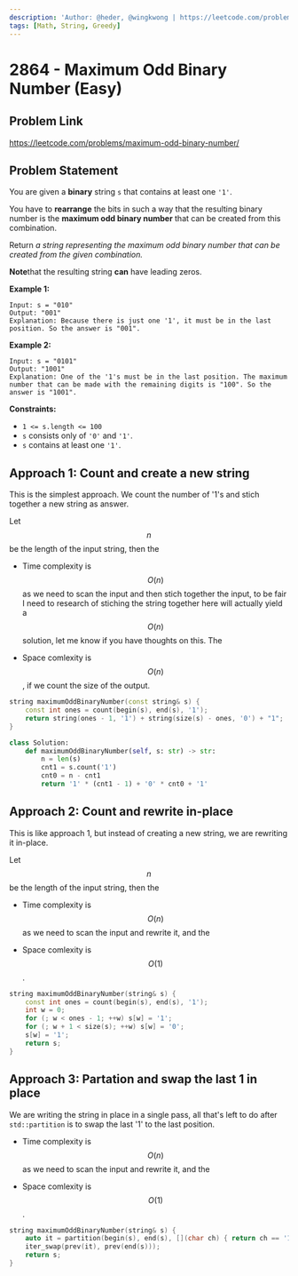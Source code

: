 ```yaml
---
description: 'Author: @heder, @wingkwong | https://leetcode.com/problems/maximum-odd-binary-number/'
tags: [Math, String, Greedy]
---
```


# 2864 - Maximum Odd Binary Number (Easy) 

## Problem Link

https://leetcode.com/problems/maximum-odd-binary-number/

## Problem Statement

You are given a **binary** string `s` that contains at least one `'1'`.

You have to **rearrange** the bits in such a way that the resulting binary number is the **maximum odd binary number** that can be created from this combination.

Return *a string representing the maximum odd binary number that can be created from the given combination.*

**Note**that the resulting string **can** have leading zeros.

**Example 1:**

```
Input: s = "010"
Output: "001"
Explanation: Because there is just one '1', it must be in the last position. So the answer is "001".
```

**Example 2:**

```
Input: s = "0101"
Output: "1001"
Explanation: One of the '1's must be in the last position. The maximum number that can be made with the remaining digits is "100". So the answer is "1001".
```

**Constraints:**

- `1 <= s.length <= 100`
- `s` consists only of `'0'` and `'1'`.
- `s` contains at least one `'1'`.

## Approach 1: Count and create a new string

This is the simplest approach. We count the number of '1's and stich together a new string as answer.

Let $$n$$ be the length of the input string, then the

- Time complexity is $$O(n)$$ as we need to scan the input and then stich together the input, to be fair I need to research of stiching the string together here will actually yield a $$O(n)$$ solution, let me know if you have thoughts on this. The

- Space comlexity is $$O(n)$$, if we count the size of the output.

<Tabs>
<TabItem value="cpp" label="C++">
<SolutionAuthor name="@header"/>

```cpp
string maximumOddBinaryNumber(const string& s) {
    const int ones = count(begin(s), end(s), '1');
    return string(ones - 1, '1') + string(size(s) - ones, '0') + "1";
}
```

</TabItem>

<TabItem value="py" label="Python">
<SolutionAuthor name="@wingkwong"/>

```py
class Solution:
    def maximumOddBinaryNumber(self, s: str) -> str:
        n = len(s)
        cnt1 = s.count('1')
        cnt0 = n - cnt1
        return '1' * (cnt1 - 1) + '0' * cnt0 + '1'
```

</TabItem>
</Tabs>

## Approach 2: Count and rewrite in-place

This is like approach 1, but instead of creating a new string, we are rewriting it in-place.

Let $$n$$ be the length of the input string, then the

- Time complexity is $$O(n)$$ as we need to scan the input and rewrite it, and the

- Space comlexity is $$O(1)$$.

<Tabs>
<TabItem value="cpp" label="C++">
<SolutionAuthor name="@heder"/>

```cpp
string maximumOddBinaryNumber(string& s) {
    const int ones = count(begin(s), end(s), '1');
    int w = 0;
    for (; w < ones - 1; ++w) s[w] = '1';
    for (; w + 1 < size(s); ++w) s[w] = '0';
    s[w] = '1';
    return s;
}
```

</TabItem>
</Tabs>

## Approach 3: Partation and swap the last 1 in place

We are writing the string in place in a single pass, all that's left to do after `std::partition` is to swap the last '1' to the last position.

- Time complexity is $$O(n)$$ as we need to scan the input and rewrite it, and the

- Space comlexity is $$O(1)$$.

<Tabs>
<TabItem value="cpp" label="C++">
<SolutionAuthor name="@heder"/>

```cpp
string maximumOddBinaryNumber(string& s) {
    auto it = partition(begin(s), end(s), [](char ch) { return ch == '1'; });
    iter_swap(prev(it), prev(end(s)));
    return s;
}
```

</TabItem>
</Tabs>